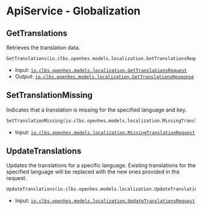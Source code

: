 # ApiService - Globalization

## GetTranslations

Retrieves the translation data.

```proto
GetTranslations(io.clbs.openhes.models.localization.GetTranslationsRequest) returns (io.clbs.openhes.models.localization.GetTranslationsResponse)
```

- Input: [`io.clbs.openhes.models.localization.GetTranslationsRequest`](model-io-clbs-openhes-models-localization-gettranslationsrequest.md)
- Output: [`io.clbs.openhes.models.localization.GetTranslationsResponse`](model-io-clbs-openhes-models-localization-gettranslationsresponse.md)

## SetTranslationMissing

Indicates that a translation is missing for the specified language and key.

```proto
SetTranslationMissing(io.clbs.openhes.models.localization.MissingTranslationRequest)
```

- Input: [`io.clbs.openhes.models.localization.MissingTranslationRequest`](model-io-clbs-openhes-models-localization-missingtranslationrequest.md)

## UpdateTranslations

Updates the translations for a specific language. Existing translations for the specified language will be replaced with the new ones provided in the request.

```proto
UpdateTranslations(io.clbs.openhes.models.localization.UpdateTranslationsRequest)
```

- Input: [`io.clbs.openhes.models.localization.UpdateTranslationsRequest`](model-io-clbs-openhes-models-localization-updatetranslationsrequest.md)

